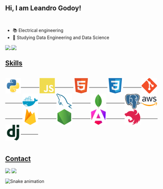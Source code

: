 ## Hi, I am Leandro Godoy! 
</br>

- 📚 Electrical engineering
- 🌱 Studying Data Engineering and Data Science

 <div>
  <a href="https://github.com/LeandroGodoy1001">
   <img align="center" height="150" src="https://github-readme-stats.vercel.app/api?username=LeandroGodoy1001&show_icons=true&theme=transparent&include_all_commits=true&count_private=true%22/%3E"/>
  <img align="center" height="150" src="https://github-readme-stats.vercel.app/api/top-langs/?username=LeandroGodoy1001&layout=compact&langs_count=7&theme=transparent"/>
</div>
 
 ## Skills
<div style="display: inline_block"><br>

  <img align="center" alt="Godoy-Py" height="50px" width="50px" src="https://raw.githubusercontent.com/devicons/devicon/master/icons/python/python-original.svg">
  &nbsp;&nbsp;&nbsp;&nbsp;&nbsp;&nbsp;&nbsp;&nbsp;&nbsp;&nbsp;&nbsp;&nbsp;&nbsp;
  <img align="center" alt="Godoy-Js" height="50px" width="50px" src="https://raw.githubusercontent.com/devicons/devicon/master/icons/javascript/javascript-plain.svg">
 &nbsp;&nbsp;&nbsp;&nbsp;&nbsp;&nbsp;&nbsp;&nbsp;&nbsp;&nbsp;&nbsp;&nbsp;&nbsp;
  <img align="center" alt="Godoy-HTML" height="50px" width="50px" src="https://raw.githubusercontent.com/devicons/devicon/master/icons/html5/html5-original.svg">
 &nbsp;&nbsp;&nbsp;&nbsp;&nbsp;&nbsp;&nbsp;&nbsp;&nbsp;&nbsp;&nbsp;&nbsp;&nbsp;
  <img align="center" alt="Godoy-CSS" height="50px" width="50px" src="https://raw.githubusercontent.com/devicons/devicon/master/icons/css3/css3-original.svg">
  &nbsp;&nbsp;&nbsp;&nbsp;&nbsp;&nbsp;&nbsp;&nbsp;&nbsp;&nbsp;&nbsp;&nbsp;&nbsp;
  <img align="center" alt="Godoy-git" height="50px" width="50px" src="https://raw.githubusercontent.com/devicons/devicon/master/icons/git/git-original.svg">
  &nbsp;&nbsp;&nbsp;&nbsp;&nbsp;&nbsp;&nbsp;&nbsp;&nbsp;&nbsp;&nbsp;&nbsp;&nbsp;
  <img align="center" alt="Godoy-Docker" height="50px" width="50px" src="https://raw.githubusercontent.com/devicons/devicon/master/icons/docker/docker-plain.svg">
  &nbsp;&nbsp;&nbsp;&nbsp;&nbsp;&nbsp;&nbsp;&nbsp;&nbsp;&nbsp;&nbsp;&nbsp;&nbsp;
  <img align="center" alt="Godoy-mysql" height="50px" width="50px" src="https://raw.githubusercontent.com/devicons/devicon/master/icons/mysql/mysql-original.svg">
  &nbsp;&nbsp;&nbsp;&nbsp;&nbsp;&nbsp;&nbsp;&nbsp;&nbsp;&nbsp;&nbsp;&nbsp;&nbsp;
  <img align="center" alt="Godoy-mongo" height="50px" width="50px" src="https://raw.githubusercontent.com/devicons/devicon/master/icons/mongodb/mongodb-original.svg">
  &nbsp;&nbsp;&nbsp;&nbsp;&nbsp;&nbsp;&nbsp;&nbsp;&nbsp;&nbsp;&nbsp;&nbsp;&nbsp;
  <img align="center" alt="Godoy-Postgres" height="50px" width="50px" src="https://raw.githubusercontent.com/devicons/devicon/master/icons/postgresql/postgresql-original.svg">
  <img align="center" alt="Godoy-Postgres" height="50px" width="50px" src="https://raw.githubusercontent.com/devicons/devicon/master/icons/amazonwebservices/amazonwebservices-original-wordmark.svg">
  &nbsp;&nbsp;&nbsp;&nbsp;&nbsp;&nbsp;&nbsp;&nbsp;&nbsp;&nbsp;&nbsp;&nbsp;&nbsp;
  <img align="center" alt="Godoy-Postgres" height="50px" width="50px" src="https://raw.githubusercontent.com/devicons/devicon/master/icons/firebase/firebase-original.svg">
  &nbsp;&nbsp;&nbsp;&nbsp;&nbsp;&nbsp;&nbsp;&nbsp;&nbsp;&nbsp;&nbsp;&nbsp;&nbsp;
  <img align="center" alt="Godoy-Node" height="50px" width="50px" src="https://raw.githubusercontent.com/devicons/devicon/master/icons/nodejs/nodejs-original.svg">
  &nbsp;&nbsp;&nbsp;&nbsp;&nbsp;&nbsp;&nbsp;&nbsp;&nbsp;&nbsp;&nbsp;&nbsp;&nbsp;
  <img align="center" alt="Godoy-Angular" height="50px" width="50px" src="https://raw.githubusercontent.com/devicons/devicon/master/icons/angular/angular-original.svg">
  &nbsp;&nbsp;&nbsp;&nbsp;&nbsp;&nbsp;&nbsp;&nbsp;&nbsp;&nbsp;&nbsp;&nbsp;&nbsp;
  <img align="center" alt="Godoy-NestJS" height="50px" width="50px" src="https://raw.githubusercontent.com/devicons/devicon/master/icons/nestjs/nestjs-original.svg">
  &nbsp;&nbsp;&nbsp;&nbsp;&nbsp;&nbsp;&nbsp;&nbsp;&nbsp;&nbsp;&nbsp;&nbsp;&nbsp;
  <img align="center" alt="Godoy-Django" height="50px" width="50px" src="https://raw.githubusercontent.com/devicons/devicon/master/icons/django/django-plain.svg">
  &nbsp;&nbsp;&nbsp;&nbsp;&nbsp;&nbsp;&nbsp;&nbsp;&nbsp;&nbsp;&nbsp;&nbsp;&nbsp;
</div>
  
</br>

## Contact
<div> 

  <a href="https://www.instagram.com/leandrogodoy1001/" target="_blank"><img src="https://img.shields.io/badge/-Instagram-%23E4405F?style=for-the-badge&logo=instagram&logoColor=white" target="_blank"></a> 
  <a href = "mailto:leandrogodoy1001@gmail.com"><img src="https://img.shields.io/badge/-Gmail-%23333?style=for-the-badge&logo=gmail&logoColor=white" target="_blank"></a>

  ![Snake animation](https://github.com/eagrundy/eagrundy/blob/output/github-contribution-grid-snake.svg)
</div>
